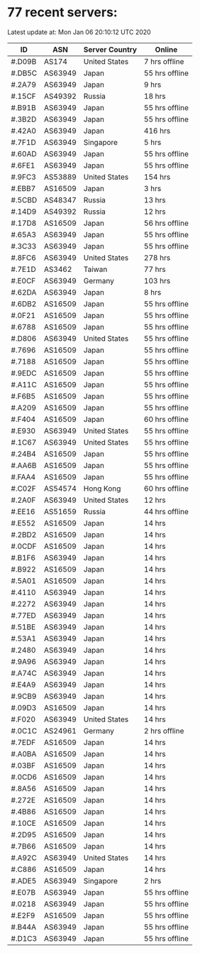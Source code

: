 # 77 recent servers:

Latest update at: Mon Jan 06 20:10:12 UTC 2020

| ID | ASN | Server Country | Online |
| -- | --- | -------------- | ------ |
| #.D09B | AS174 | United States | 7 hrs offline |
| #.DB5C | AS63949 | Japan | 55 hrs offline |
| #.2A79 | AS63949 | Japan | 9 hrs |
| #.15CF | AS49392 | Russia | 18 hrs |
| #.B91B | AS63949 | Japan | 55 hrs offline |
| #.3B2D | AS63949 | Japan | 55 hrs offline |
| #.42A0 | AS63949 | Japan | 416 hrs |
| #.7F1D | AS63949 | Singapore | 5 hrs |
| #.60AD | AS63949 | Japan | 55 hrs offline |
| #.6FE1 | AS63949 | Japan | 55 hrs offline |
| #.9FC3 | AS53889 | United States | 154 hrs |
| #.EBB7 | AS16509 | Japan | 3 hrs |
| #.5CBD | AS48347 | Russia | 13 hrs |
| #.14D9 | AS49392 | Russia | 12 hrs |
| #.17D8 | AS16509 | Japan | 56 hrs offline |
| #.65A3 | AS63949 | Japan | 55 hrs offline |
| #.3C33 | AS63949 | Japan | 55 hrs offline |
| #.8FC6 | AS63949 | United States | 278 hrs |
| #.7E1D | AS3462 | Taiwan | 77 hrs |
| #.E0CF | AS63949 | Germany | 103 hrs |
| #.62DA | AS63949 | Japan | 8 hrs |
| #.6DB2 | AS16509 | Japan | 55 hrs offline |
| #.0F21 | AS16509 | Japan | 55 hrs offline |
| #.6788 | AS16509 | Japan | 55 hrs offline |
| #.D806 | AS63949 | United States | 55 hrs offline |
| #.7696 | AS16509 | Japan | 55 hrs offline |
| #.7188 | AS16509 | Japan | 55 hrs offline |
| #.9EDC | AS16509 | Japan | 55 hrs offline |
| #.A11C | AS16509 | Japan | 55 hrs offline |
| #.F6B5 | AS16509 | Japan | 55 hrs offline |
| #.A209 | AS16509 | Japan | 55 hrs offline |
| #.F404 | AS16509 | Japan | 60 hrs offline |
| #.E930 | AS63949 | United States | 55 hrs offline |
| #.1C67 | AS63949 | United States | 55 hrs offline |
| #.24B4 | AS16509 | Japan | 55 hrs offline |
| #.AA6B | AS16509 | Japan | 55 hrs offline |
| #.FAA4 | AS16509 | Japan | 55 hrs offline |
| #.C02F | AS54574 | Hong Kong | 60 hrs offline |
| #.2A0F | AS63949 | United States | 12 hrs |
| #.EE16 | AS51659 | Russia | 44 hrs offline |
| #.E552 | AS16509 | Japan | 14 hrs |
| #.2BD2 | AS16509 | Japan | 14 hrs |
| #.0CDF | AS16509 | Japan | 14 hrs |
| #.B1F6 | AS63949 | Japan | 14 hrs |
| #.B922 | AS16509 | Japan | 14 hrs |
| #.5A01 | AS16509 | Japan | 14 hrs |
| #.4110 | AS63949 | Japan | 14 hrs |
| #.2272 | AS63949 | Japan | 14 hrs |
| #.77ED | AS63949 | Japan | 14 hrs |
| #.51BE | AS63949 | Japan | 14 hrs |
| #.53A1 | AS63949 | Japan | 14 hrs |
| #.2480 | AS63949 | Japan | 14 hrs |
| #.9A96 | AS63949 | Japan | 14 hrs |
| #.A74C | AS63949 | Japan | 14 hrs |
| #.E4A9 | AS63949 | Japan | 14 hrs |
| #.9CB9 | AS63949 | Japan | 14 hrs |
| #.09D3 | AS16509 | Japan | 14 hrs |
| #.F020 | AS63949 | United States | 14 hrs |
| #.0C1C | AS24961 | Germany | 2 hrs offline |
| #.7EDF | AS16509 | Japan | 14 hrs |
| #.A0BA | AS16509 | Japan | 14 hrs |
| #.03BF | AS16509 | Japan | 14 hrs |
| #.0CD6 | AS16509 | Japan | 14 hrs |
| #.8A56 | AS16509 | Japan | 14 hrs |
| #.272E | AS16509 | Japan | 14 hrs |
| #.4B86 | AS16509 | Japan | 14 hrs |
| #.10CE | AS16509 | Japan | 14 hrs |
| #.2D95 | AS16509 | Japan | 14 hrs |
| #.7B66 | AS16509 | Japan | 14 hrs |
| #.A92C | AS63949 | United States | 14 hrs |
| #.C886 | AS16509 | Japan | 14 hrs |
| #.ADE5 | AS63949 | Singapore | 2 hrs |
| #.E07B | AS63949 | Japan | 55 hrs offline |
| #.0218 | AS63949 | Japan | 55 hrs offline |
| #.E2F9 | AS16509 | Japan | 55 hrs offline |
| #.B44A | AS63949 | Japan | 55 hrs offline |
| #.D1C3 | AS63949 | Japan | 55 hrs offline |

